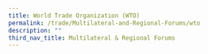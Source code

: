 ```yaml
---
title: World Trade Organization (WTO)
permalink: /trade/Multilateral-and-Regional-Forums/wto
description: ""
third_nav_title: Multilateral & Regional Forums
---
```

